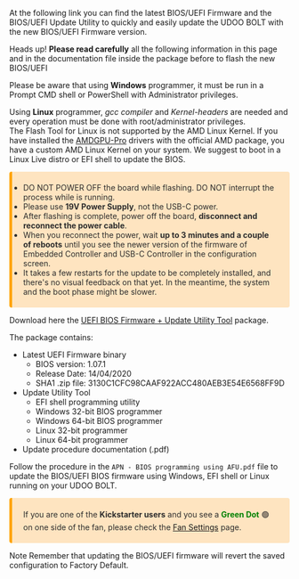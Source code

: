 At the following link you can find the latest BIOS/UEFI Firmware and the BIOS/UEFI Update Utility to quickly and easily update the UDOO BOLT with the new BIOS/UEFI Firmware version.

<span class="label label-warning">Heads up!</span> **Please read carefully** all the following information in this page and in the documentation file inside the package before to flash the new BIOS/UEFI

Please be aware that using **Windows** programmer, it must be run in a Prompt CMD shell or PowerShell with Administrator privileges.

Using **Linux** programmer, *gcc compiler* and *Kernel-headers* are needed and every operation must be done with root/administrator privileges.  
The Flash Tool for Linux is not supported by the AMD Linux Kernel. If you have installed the [AMDGPU-Pro](!Operating_Systems/Linux/Drivers) drivers with the official AMD package, you have a custom AMD Linux Kernel on your system. We suggest to boot in a Linux Live distro or EFI shell to update the BIOS.

<ul style="background-color: rgba(255, 170, 50, 0.3);padding: 20px;border-left: 5px solid orange; border-radius: 4px; color:rgb(45, 45, 45);">
  <li>DO NOT POWER OFF the board while flashing. DO NOT interrupt the process while is running.</li>
  <li>Please use <strong>19V Power Supply</strong>, not the USB-C power.</li>
  <li>After flashing is complete, power off the board, <strong>disconnect and reconnect the power cable</strong>.</li>
  <li>When you reconnect the power, wait <strong>up to 3 minutes and a couple of reboots</strong> until you see the newer version of the firmware of Embedded Controller and USB-C Controller in the configuration screen.</li>
  <li>It takes a few restarts for the update to be completely installed, and there's no visual feedback on that yet. In the meantime, the system and the boot phase might be slower.</li>
</ul>

Download here the [UEFI BIOS Firmware + Update Utility Tool](https://www.udoo.org/download/files/UDOO_BOLT/UEFI_update/UDOOBOLT_C40_UEFI_Update_rel107.zip) package.

The package contains:
* Latest UEFI Firmware binary
  * BIOS version:  1.07.1
  * Release Date:  14/04/2020
  * SHA1 .zip file:  3130C1CFC98CAAF922ACC480AEB3E54E6568FF9D
* Update Utility Tool
  * EFI shell programming utility
  * Windows 32-bit BIOS programmer
  * Windows 64-bit BIOS programmer
  * Linux 32-bit programmer
  * Linux 64-bit programmer
* Update procedure documentation (.pdf)

Follow the procedure in the `APN - BIOS programming using AFU.pdf` file to update the BIOS/UEFI BIOS firmware using Windows, EFI shell or Linux running on your UDOO BOLT.

<p style="background-color: rgba(255, 170, 50, 0.3);padding: 20px;border-left: 5px solid orange; border-radius: 4px; color:rgb(45, 45, 45);">
If you are one of the <strong>Kickstarter users</strong> and you see a <span style="color:green"><strong>Green Dot</strong></span> 🟢 on one side of the fan, please check the <a href="../BIOS-UEFI_and_Tools/Fan_Settings.html">Fan Settings</a> page.
</p>

<span class="label label-info">Note</span> Remember that updating the BIOS/UEFI firmware will revert the saved configuration to Factory Default.

